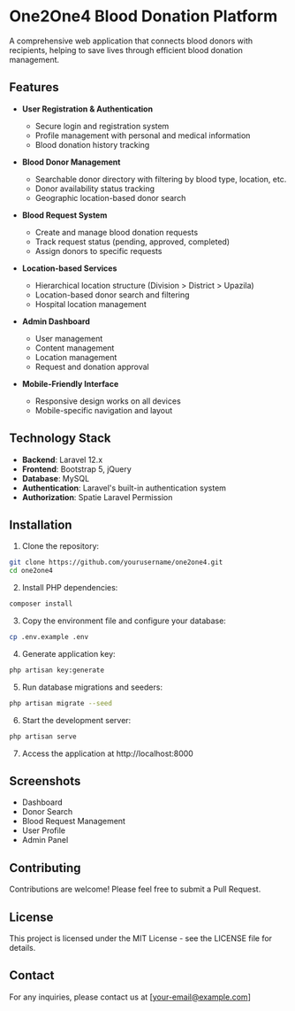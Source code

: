 # One2One4 Blood Donation Platform

A comprehensive web application that connects blood donors with recipients, helping to save lives through efficient blood donation management.

## Features

- **User Registration & Authentication**
  - Secure login and registration system
  - Profile management with personal and medical information
  - Blood donation history tracking

- **Blood Donor Management**
  - Searchable donor directory with filtering by blood type, location, etc.
  - Donor availability status tracking
  - Geographic location-based donor search

- **Blood Request System**
  - Create and manage blood donation requests
  - Track request status (pending, approved, completed)
  - Assign donors to specific requests

- **Location-based Services**
  - Hierarchical location structure (Division > District > Upazila)
  - Location-based donor search and filtering
  - Hospital location management

- **Admin Dashboard**
  - User management
  - Content management
  - Location management
  - Request and donation approval

- **Mobile-Friendly Interface**
  - Responsive design works on all devices
  - Mobile-specific navigation and layout

## Technology Stack

- **Backend**: Laravel 12.x
- **Frontend**: Bootstrap 5, jQuery
- **Database**: MySQL
- **Authentication**: Laravel's built-in authentication system
- **Authorization**: Spatie Laravel Permission

## Installation

1. Clone the repository:
```bash
git clone https://github.com/yourusername/one2one4.git
cd one2one4
```

2. Install PHP dependencies:
```bash
composer install
```

3. Copy the environment file and configure your database:
```bash
cp .env.example .env
```

4. Generate application key:
```bash
php artisan key:generate
```

5. Run database migrations and seeders:
```bash
php artisan migrate --seed
```

6. Start the development server:
```bash
php artisan serve
```

7. Access the application at http://localhost:8000

## Screenshots

- Dashboard
- Donor Search
- Blood Request Management
- User Profile
- Admin Panel

## Contributing

Contributions are welcome! Please feel free to submit a Pull Request.

## License

This project is licensed under the MIT License - see the LICENSE file for details.

## Contact

For any inquiries, please contact us at [your-email@example.com]
